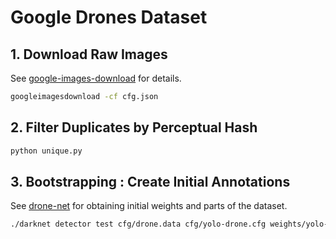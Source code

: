 # Google Drones Dataset

## 1. Download Raw Images

See [google-images-download][1] for details.

```bash
googleimagesdownload -cf cfg.json
```

## 2. Filter Duplicates by Perceptual Hash

```bash
python unique.py
```

## 3. Bootstrapping : Create Initial Annotations

See [drone-net][2] for obtaining initial weights and parts of the dataset.

```bash
./darknet detector test cfg/drone.data cfg/yolo-drone.cfg weights/yolo-drone.weights "/media/ssd/datasets/drones/all/"
```

[1]: https://github.com/hardikvasa/google-images-download
[2]: https://github.com/chuanenlin/drone-net
